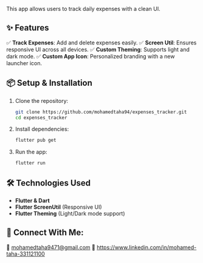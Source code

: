 
This app allows users to track daily expenses with a clean UI.

## ✨ Features
✅ **Track Expenses**: Add and delete expenses easily.
✅ **Screen Util**: Ensures responsive UI across all devices.
✅ **Custom Theming**: Supports light and dark mode.
✅ **Custom App Icon**: Personalized branding with a new launcher icon.


## 📦 Setup & Installation
1. Clone the repository:
   ```sh
   git clone https://github.com/mohamedtaha94/expenses_tracker.git
   cd expenses_tracker
   ```
2. Install dependencies:
   ```sh
   flutter pub get
   ```
3. Run the app:
   ```sh
   flutter run
   ```

## 🛠️ Technologies Used
- **Flutter & Dart**
- **Flutter ScreenUtil** (Responsive UI)
- **Flutter Theming** (Light/Dark mode support)

## 🔗 Connect With Me:

📩 mohamedtaha9471@gmail.com
💼 https://www.linkedin.com/in/mohamed-taha-331121100
